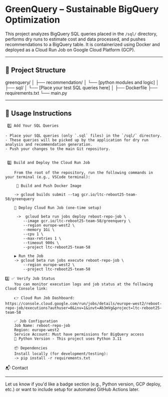 # GreenQuery – Sustainable BigQuery Optimization

This project analyzes BigQuery SQL queries placed in the `/sql/` directory, performs dry runs to estimate cost and data processed, and pushes recommendations to a BigQuery table. It is containerized using Docker and deployed as a Cloud Run Job on Google Cloud Platform (GCP).

---

## 📁 Project Structure

greenquery/
│
├── recommendation/
│ └── [python modules and logic]
│
├── sql/
│ └── [Place your test SQL queries here]
│
├── Dockerfile
├── requirements.txt
└── main.py


---

## 🧾 Usage Instructions

     1️⃣ Add Your SQL Queries

    - Place your SQL queries (only `.sql` files) in the `/sql/` directory.
    - These queries will be picked up by the application for dry run analysis and recommendation generation.
    - Push your changes to the main Git repository.


     2️⃣ Build and Deploy the Cloud Run Job

        From the root of the repository, run the following commands in your terminal (e.g., VSCode terminal):

         🔧 Build and Push Docker Image

        -> gcloud builds submit --tag gcr.io/ltc-reboot25-team-58/greenquery

        🚀 Deploy Cloud Run Job (one-time setup)

         ->  gcloud beta run jobs deploy reboot-repo-job \
            --image gcr.io/ltc-reboot25-team-58/greenquery \
            --region europe-west2 \
            --memory 1Gi \
            --cpu 1 \
            --max-retries 1 \
            --timeout 900s \
            --project ltc-reboot25-team-58

        ▶️ Run the Job
        -> gcloud beta run jobs execute reboot-repo-job \
            --region europe-west2 \
            --project ltc-reboot25-team-58

    3️⃣ ✅ Verify Job Status
        You can monitor execution logs and job status at the following Cloud Console link:

        👉 Cloud Run Job Dashboard: https://console.cloud.google.com/run/jobs/details/europe-west2/reboot-repo-job/executions?authuser=0&inv=1&invt=Ab3mVg&project=ltc-reboot25-team-58

        ✅ Job Configuration
        Job Name: reboot-repo-job
        Region: europe-west2
        Service Account: Must have permissions for BigQuery access
        🐍 Python Version - This project uses Python 3.11

        📦 Dependencies
        Install locally (for development/testing):
        -> pip install -r requirements.txt


📬 Contact

---

Let us know if you'd like a badge section (e.g., Python version, GCP deploy, etc.) or want to include setup for automated GitHub Actions later.
<Engineers Email id>
